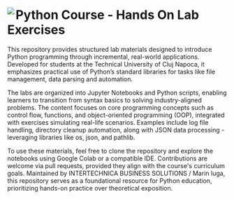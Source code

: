 # <img align="left" src="https://upload.wikimedia.org/wikipedia/commons/thumb/0/0a/Python.svg/48px-Python.svg.png" /> Python Course - Hands On Lab Exercises

This repository provides structured lab materials designed to introduce Python programming through incremental, real-world applications. 
Developed for students at the Technical University of Cluj Napoca, it emphasizes practical use of Python’s standard libraries for tasks like file management, data parsing and automation. 

The labs are organized into Jupyter Notebooks and Python scripts, enabling learners to transition from syntax basics to solving industry-aligned problems. 
The content focuses on core programming concepts such as control flow, functions, and object-oriented programming (OOP), integrated with exercises simulating real-life scenarios. 
Examples include log file handling, directory cleanup automation, along with JSON data processing - leveraging libraries like os, json, and pathlib. 

To use these materials, feel free to clone the repository and explore the notebooks using Google Colab or a compatible IDE. Contributions are welcome via pull requests, provided they align with the course's curriculum goals. 
Maintained by INTERTECHNICA BUSINESS SOLUTIONS / Marin Iuga, this repository serves as a foundational resource for Python education, prioritizing hands-on practice over theoretical exposition.
